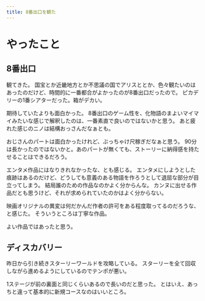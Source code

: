 ```yaml
---
title: 8番出口を観た
---
```


# やったこと

## 8番出口

観てきた。
国宝とか近畿地方とか不思議の国でアリスととか、色々観たいのはあったのだけど、時間的に一番都合がよかったのが8番出口だったので。
ピカデリーの1番シアターだった。箱がデカい。

期待していたよりも面白かった。
8番出口のゲーム性を、化物語のまよいマイマイみたいな感じで解釈したのは、一番素直で良いのではないかと思う。
あと疲れた感じのニノは結構おっさんだなぁとも。

おじさんのパートは面白かったけれど、ぶっちゃけ尺稼ぎだなぁと思う。
90分は長かったのではないかと。あのパートが無くても、ストーリーに納得感を持たせることはできるだろう。

エンタメ作品にはなりきれなかったな、とも感じる。
エンタメにしようとした痕跡はあるのだけど、どうしても意義のある物語を作ろうとして退屈な部分が目立ってしまう。
結局誰のための作品なのかよく分からんな。
カンヌに出せる作品だとも思うけど、それが求められていたのかはよく分からない。

映画オリジナルの異変は何だかんだ作者の許可をある程度取ってるのだろうな、と感じた。
そういうところは丁寧な作品。

よい作品ではあったと思う。

## ディスカバリー

昨日から引き続きスターリーワールドを攻略している。
スターリーを全て回収しながら進めるようにしているのでテンポが悪い。

1ステージが前の裏面と同じくらいあるので長いのだと思った。
とはいえ、あっちと違って基本的に新規コースなのはいいところ。
